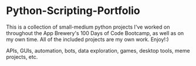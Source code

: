 # Python-Scripting-Portfolio
This is a collection of small-medium python projects I've worked on throughout the App Brewery's 100 Days of Code Bootcamp, as well as on my own time. All of the included projects are my own work. Enjoy!:)

APIs, GUIs, automation, bots, data exploration, games, desktop tools, meme projects, etc.
